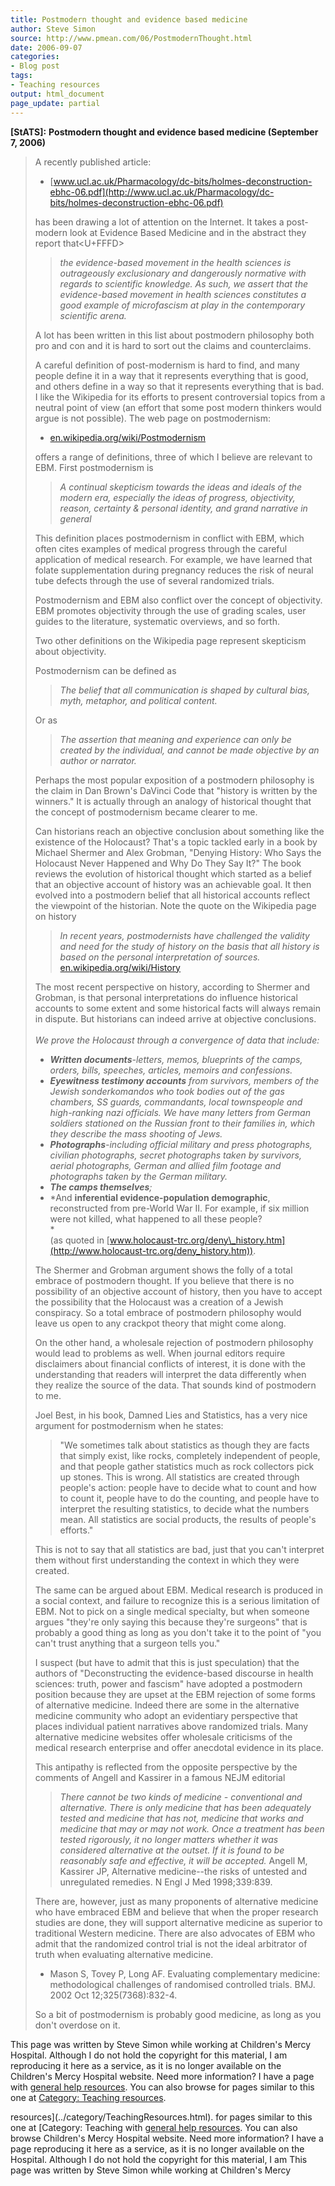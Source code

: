 ```yaml
---
title: Postmodern thought and evidence based medicine
author: Steve Simon
source: http://www.pmean.com/06/PostmodernThought.html
date: 2006-09-07
categories:
- Blog post
tags:
- Teaching resources
output: html_document
page_update: partial
---
```

**[StATS]:** **Postmodern thought and evidence based
medicine (September 7, 2006)**

> A recently published article:
>
> -   [www.ucl.ac.uk/Pharmacology/dc-bits/holmes-deconstruction-ebhc-06.pdf](http://www.ucl.ac.uk/Pharmacology/dc-bits/holmes-deconstruction-ebhc-06.pdf)
>
> has been drawing a lot of attention on the Internet. It takes a
> post-modern look at Evidence Based Medicine and in the abstract they
> report that<U+FFFD>
>
> > *the evidence-based movement in the health sciences is outrageously
> > exclusionary and dangerously normative with regards to scientific
> > knowledge. As such, we assert that the evidence-based movement in
> > health sciences constitutes a good example of microfascism at play
> > in the contemporary scientific arena.*
>
> A lot has been written in this list about postmodern philosophy both
> pro and con and it is hard to sort out the claims and counterclaims.
>
> A careful definition of post-modernism is hard to find, and many
> people define it in a way that it represents everything that is good,
> and others define in a way so that it represents everything that is
> bad. I like the Wikipedia for its efforts to present controversial
> topics from a neutral point of view (an effort that some post modern
> thinkers would argue is not possible). The web page on postmodernism:
>
> -   [en.wikipedia.org/wiki/Postmodernism](http://en.wikipedia.org/wiki/Postmodernism)
>
> offers a range of definitions, three of which I believe are relevant
> to EBM. First postmodernism is
>
> > *A continual skepticism towards the ideas and ideals of the modern
> > era, especially the ideas of progress, objectivity, reason,
> > certainty & personal identity, and grand narrative in general*
>
> This definition places postmodernism in conflict with EBM, which often
> cites examples of medical progress through the careful application of
> medical research. For example, we have learned that folate
> supplementation during pregnancy reduces the risk of neural tube
> defects through the use of several randomized trials.
>
> Postmodernism and EBM also conflict over the concept of objectivity.
> EBM promotes objectivity through the use of grading scales, user
> guides to the literature, systematic overviews, and so forth.
>
> Two other definitions on the Wikipedia page represent skepticism about
> objectivity.
>
> Postmodernism can be defined as
>
> > *The belief that all communication is shaped by cultural bias, myth,
> > metaphor, and political content.*
>
> Or as
>
> > *The assertion that meaning and experience can only be created by
> > the individual, and cannot be made objective by an author or
> > narrator.*
>
> Perhaps the most popular exposition of a postmodern philosophy is the
> claim in Dan Brown's DaVinci Code that "history is written by the
> winners." It is actually through an analogy of historical thought
> that the concept of postmodernism became clearer to me.
>
> Can historians reach an objective conclusion about something like the
> existence of the Holocaust? That's a topic tackled early in a book by
> Michael Shermer and Alex Grobman, "Denying History: Who Says the
> Holocaust Never Happened and Why Do They Say It?" The book reviews
> the evolution of historical thought which started as a belief that an
> objective account of history was an achievable goal. It then evolved
> into a postmodern belief that all historical accounts reflect the
> viewpoint of the historian. Note the quote on the Wikipedia page on
> history
>
> > *In recent years, postmodernists have challenged the validity and
> > need for the study of history on the basis that all history is based
> > on the personal interpretation of sources.*
> > [en.wikipedia.org/wiki/History](http://en.wikipedia.org/wiki/History)
>
> The most recent perspective on history, according to Shermer and
> Grobman, is that personal interpretations do influence historical
> accounts to some extent and some historical facts will always remain
> in dispute. But historians can indeed arrive at objective
> conclusions.\
> \
> *We prove the Holocaust through a convergence of data that include:*
>
> -   ***Written documents**-letters, memos, blueprints of the camps,
>     orders, bills, speeches, articles, memoirs and confessions.*
> -   ***Eyewitness testimony accounts** from survivors, members of the
>     Jewish sonderkomandos who took bodies out of the gas chambers, SS
>     guards, commandants, local townspeople and high-ranking nazi
>     officials. We have many letters from German soldiers stationed on
>     the Russian front to their families in, which they describe the
>     mass shooting of Jews.*
> -   ***Photographs**-including official military and press
>     photographs, civilian photographs, secret photographs taken by
>     survivors, aerial photographs, German and allied film footage and
>     photographs taken by the German military.*
> -   ***The camps themselves**;*
> -   *And **inferential evidence-population demographic**,
>     reconstructed from pre-World War II. For example, if six million
>     were not killed, what happened to all these people?\
>     *\
>     (as quoted in
>     [www.holocaust-trc.org/deny\_history.htm](http://www.holocaust-trc.org/deny_history.htm)).
>
> The Shermer and Grobman argument shows the folly of a total embrace of
> postmodern thought. If you believe that there is no possibility of an
> objective account of history, then you have to accept the possibility
> that the Holocaust was a creation of a Jewish conspiracy. So a total
> embrace of postmodern philosophy would leave us open to any crackpot
> theory that might come along.
>
> On the other hand, a wholesale rejection of postmodern philosophy
> would lead to problems as well. When journal editors require
> disclaimers about financial conflicts of interest, it is done with the
> understanding that readers will interpret the data differently when
> they realize the source of the data. That sounds kind of postmodern to
> me.
>
> Joel Best, in his book, Damned Lies and Statistics, has a very nice
> argument for postmodernism when he states:
>
> > "We sometimes talk about statistics as though they are facts that
> > simply exist, like rocks, completely independent of people, and that
> > people gather statistics much as rock collectors pick up stones.
> > This is wrong. All statistics are created through people's action:
> > people have to decide what to count and how to count it, people have
> > to do the counting, and people have to interpret the resulting
> > statistics, to decide what the numbers mean. All statistics are
> > social products, the results of people's efforts."
>
> This is not to say that all statistics are bad, just that you can't
> interpret them without first understanding the context in which they
> were created.
>
> The same can be argued about EBM. Medical research is produced in a
> social context, and failure to recognize this is a serious limitation
> of EBM. Not to pick on a single medical specialty, but when someone
> argues "they're only saying this because they're surgeons" that is
> probably a good thing as long as you don't take it to the point of
> "you can't trust anything that a surgeon tells you."
>
> I suspect (but have to admit that this is just speculation) that the
> authors of "Deconstructing the evidence-based discourse in health
> sciences: truth, power and fascism" have adopted a postmodern
> position because they are upset at the EBM rejection of some forms of
> alternative medicine. Indeed there are some in the alternative
> medicine community who adopt an evidentiary perspective that places
> individual patient narratives above randomized trials. Many
> alternative medicine websites offer wholesale criticisms of the
> medical research enterprise and offer anecdotal evidence in its place.
>
> This antipathy is reflected from the opposite perspective by the
> comments of Angell and Kassirer in a famous NEJM editorial
>
> > *There cannot be two kinds of medicine - conventional and
> > alternative. There is only medicine that has been adequately tested
> > and medicine that has not, medicine that works and medicine that may
> > or may not work. Once a treatment has been tested rigorously, it no
> > longer matters whether it was considered alternative at the outset.
> > If it is found to be reasonably safe and effective, it will be
> > accepted.* Angell M, Kassirer JP, Alternative medicine\--the risks
> > of untested and unregulated remedies. N Engl J Med 1998;339:839.
>
> There are, however, just as many proponents of alternative medicine
> who have embraced EBM and believe that when the proper research
> studies are done, they will support alternative medicine as superior
> to traditional Western medicine. There are also advocates of EBM who
> admit that the randomized control trial is not the ideal arbitrator of
> truth when evaluating alternative medicine.
>
> -   Mason S, Tovey P, Long AF. Evaluating complementary medicine:
>     methodological challenges of randomised controlled trials. BMJ.
>     2002 Oct 12;325(7368):832-4.
>
> So a bit of postmodernism is probably good medicine, as long as you
> don't overdose on it.

This page was written by Steve Simon while working at Children's Mercy
Hospital. Although I do not hold the copyright for this material, I am
reproducing it here as a service, as it is no longer available on the
Children's Mercy Hospital website. Need more information? I have a page
with [general help resources](../GeneralHelp.html). You can also browse
for pages similar to this one at [Category: Teaching
resources](../category/TeachingResources.html).
<!---More--->
resources](../category/TeachingResources.html).
for pages similar to this one at [Category: Teaching
with [general help resources](../GeneralHelp.html). You can also browse
Children's Mercy Hospital website. Need more information? I have a page
reproducing it here as a service, as it is no longer available on the
Hospital. Although I do not hold the copyright for this material, I am
This page was written by Steve Simon while working at Children's Mercy

<!---Do not use
**[StATS]:** **Postmodern thought and evidence based
This page was written by Steve Simon while working at Children's Mercy
Hospital. Although I do not hold the copyright for this material, I am
reproducing it here as a service, as it is no longer available on the
Children's Mercy Hospital website. Need more information? I have a page
with [general help resources](../GeneralHelp.html). You can also browse
for pages similar to this one at [Category: Teaching
resources](../category/TeachingResources.html).
page_update: partial
--->

